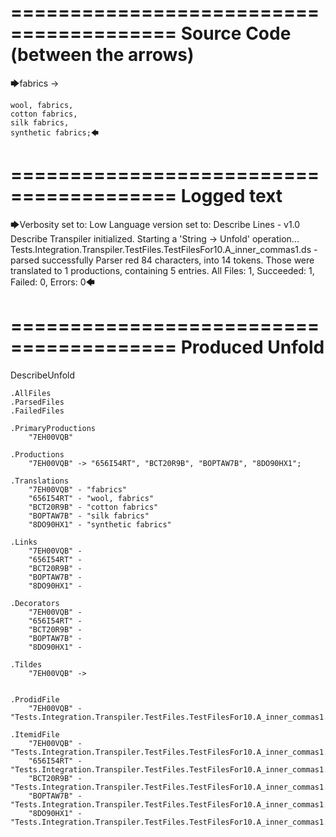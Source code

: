 ========================================
Source Code (between the arrows)
========================================

🡆fabrics ->

	wool, fabrics,
	cotton fabrics,
	silk fabrics,
	synthetic fabrics;🡄

========================================
Logged text
========================================

🡆Verbosity set to: Low
Language version set to: Describe Lines - v1.0
Describe Transpiler initialized.
Starting a 'String -> Unfold' operation...
Tests.Integration.Transpiler.TestFiles.TestFilesFor10.A_inner_commas1.ds - parsed successfully
Parser red 84 characters, into 14 tokens.
Those were translated to 1 productions, containing 5 entries.
All Files: 1, Succeeded: 1, Failed: 0, Errors: 0🡄

========================================
Produced Unfold
========================================

DescribeUnfold

    .AllFiles
    .ParsedFiles
    .FailedFiles

    .PrimaryProductions
        "7EH00VQB" 

    .Productions
        "7EH00VQB" -> "656I54RT", "BCT20R9B", "BOPTAW7B", "8DO90HX1";

    .Translations
        "7EH00VQB" - "fabrics"
        "656I54RT" - "wool, fabrics"
        "BCT20R9B" - "cotton fabrics"
        "BOPTAW7B" - "silk fabrics"
        "8DO90HX1" - "synthetic fabrics"

    .Links
        "7EH00VQB" - 
        "656I54RT" - 
        "BCT20R9B" - 
        "BOPTAW7B" - 
        "8DO90HX1" - 

    .Decorators
        "7EH00VQB" - 
        "656I54RT" - 
        "BCT20R9B" - 
        "BOPTAW7B" - 
        "8DO90HX1" - 

    .Tildes
        "7EH00VQB" -> 


    .ProdidFile
        "7EH00VQB" - "Tests.Integration.Transpiler.TestFiles.TestFilesFor10.A_inner_commas1.ds"

    .ItemidFile
        "7EH00VQB" - "Tests.Integration.Transpiler.TestFiles.TestFilesFor10.A_inner_commas1.ds"
        "656I54RT" - "Tests.Integration.Transpiler.TestFiles.TestFilesFor10.A_inner_commas1.ds"
        "BCT20R9B" - "Tests.Integration.Transpiler.TestFiles.TestFilesFor10.A_inner_commas1.ds"
        "BOPTAW7B" - "Tests.Integration.Transpiler.TestFiles.TestFilesFor10.A_inner_commas1.ds"
        "8DO90HX1" - "Tests.Integration.Transpiler.TestFiles.TestFilesFor10.A_inner_commas1.ds"

